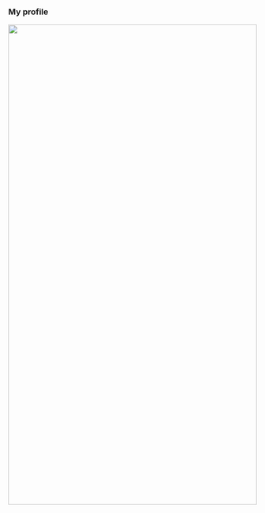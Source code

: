 ### My profile

<img src="https://media2.giphy.com/media/KHh7jLrG6gIXBTnxsp/giphy.gif" width="100%" height="50%">
